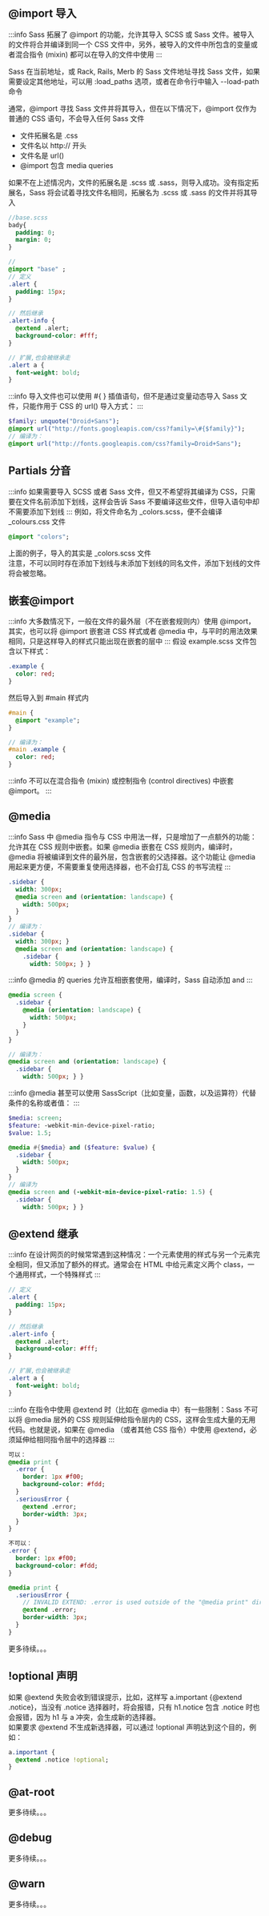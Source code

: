 
<a name="w7WOM"></a>
## @import 导入

:::info
Sass 拓展了 @import 的功能，允许其导入 SCSS 或 Sass 文件。被导入的文件将合并编译到同一个 CSS 文件中，另外，被导入的文件中所包含的变量或者混合指令 (mixin) 都可以在导入的文件中使用
:::

Sass 在当前地址，或 Rack, Rails, Merb 的 Sass 文件地址寻找 Sass 文件，如果需要设定其他地址，可以用 :load_paths 选项，或者在命令行中输入 --load-path 命令

通常，@import 寻找 Sass 文件并将其导入，但在以下情况下，@import 仅作为普通的 CSS 语句，不会导入任何 Sass 文件

- 文件拓展名是 .css
- 文件名以 http:// 开头
- 文件名是 url()
- @import 包含 media queries

如果不在上述情况内，文件的拓展名是 .scss 或 .sass，则导入成功。没有指定拓展名，Sass 将会试着寻找文件名相同，拓展名为 .scss 或 .sass 的文件并将其导入
```sass
//base.scss
bady{
  padding: 0;
  margin: 0;
}

//
@import "base" ;
// 定义
.alert {
  padding: 15px;
}

// 然后继承
.alert-info {
  @extend .alert;
  background-color: #fff;
}

// 扩展,也会被继承走
.alert a {
  font-weight: bold;
}
```

:::info
导入文件也可以使用 #{ } 插值语句，但不是通过变量动态导入 Sass 文件，只能作用于 CSS 的 url() 导入方式：
:::
```sass
$family: unquote("Droid+Sans");
@import url("http://fonts.googleapis.com/css?family=\#{$family}");
// 编译为：
@import url("http://fonts.googleapis.com/css?family=Droid+Sans");
```

<a name="gkXQM"></a>
## Partials 分音

:::info
如果需要导入 SCSS 或者 Sass 文件，但又不希望将其编译为 CSS，只需要在文件名前添加下划线，这样会告诉 Sass 不要编译这些文件，但导入语句中却不需要添加下划线
:::
例如，将文件命名为 _colors.scss，便不会编译 _colours.css 文件
```sass
@import "colors";
```
上面的例子，导入的其实是 _colors.scss 文件<br />注意，不可以同时存在添加下划线与未添加下划线的同名文件，添加下划线的文件将会被忽略。

<a name="pM02g"></a>
## 嵌套@import

:::info
大多数情况下，一般在文件的最外层（不在嵌套规则内）使用 @import，其实，也可以将 @import 嵌套进 CSS 样式或者 @media 中，与平时的用法效果相同，只是这样导入的样式只能出现在嵌套的层中
:::
假设 example.scss 文件包含以下样式：
```sass
.example {
  color: red;
}
```

然后导入到 #main 样式内
```sass
#main {
  @import "example";
}

// 编译为：
#main .example {
  color: red;
}
```

:::info
不可以在混合指令 (mixin) 或控制指令 (control directives) 中嵌套 @import。
:::

<a name="OnjPi"></a>
## @media

:::info
Sass 中 @media 指令与 CSS 中用法一样，只是增加了一点额外的功能：允许其在 CSS 规则中嵌套。如果 @media 嵌套在 CSS 规则内，编译时，@media 将被编译到文件的最外层，包含嵌套的父选择器。这个功能让 @media 用起来更方便，不需要重复使用选择器，也不会打乱 CSS 的书写流程
:::
```sass
.sidebar {
  width: 300px;
  @media screen and (orientation: landscape) {
    width: 500px;
  }
}
// 编译为：
.sidebar {
  width: 300px; }
  @media screen and (orientation: landscape) {
    .sidebar {
      width: 500px; } }

```

:::info
@media 的 queries 允许互相嵌套使用，编译时，Sass 自动添加 and
:::
```sass
@media screen {
  .sidebar {
    @media (orientation: landscape) {
      width: 500px;
    }
  }
}

// 编译为：
@media screen and (orientation: landscape) {
  .sidebar {
    width: 500px; } }
```

:::info
@media 甚至可以使用 SassScript（比如变量，函数，以及运算符）代替条件的名称或者值：
:::
```sass
$media: screen;
$feature: -webkit-min-device-pixel-ratio;
$value: 1.5;

@media #{$media} and ($feature: $value) {
  .sidebar {
    width: 500px;
  }
}
// 编译为
@media screen and (-webkit-min-device-pixel-ratio: 1.5) {
  .sidebar {
    width: 500px; } }
```

<a name="XLgff"></a>
## @extend 继承

:::info
在设计网页的时候常常遇到这种情况：一个元素使用的样式与另一个元素完全相同，但又添加了额外的样式。通常会在 HTML 中给元素定义两个 class，一个通用样式，一个特殊样式
:::
```sass
// 定义
.alert {
  padding: 15px;
}

// 然后继承
.alert-info {
  @extend .alert;
  background-color: #fff;
}

// 扩展,也会被继承走
.alert a {
  font-weight: bold;
}
```

:::info
在指令中使用 @extend 时（比如在 @media 中）有一些限制：Sass 不可以将 @media 层外的 CSS 规则延伸给指令层内的 CSS，这样会生成大量的无用代码。也就是说，如果在 @media （或者其他 CSS 指令）中使用 @extend，必须延伸给相同指令层中的选择器
:::
```sass
可以：
@media print {
  .error {
    border: 1px #f00;
    background-color: #fdd;
  }
  .seriousError {
    @extend .error;
    border-width: 3px;
  }
}

不可以：
.error {
  border: 1px #f00;
  background-color: #fdd;
}

@media print {
  .seriousError {
    // INVALID EXTEND: .error is used outside of the "@media print" directive
    @extend .error;
    border-width: 3px;
  }
}
```

更多待续。。。

<a name="fGzOT"></a>
## !optional 声明

如果 @extend 失败会收到错误提示，比如，这样写 a.important {@extend .notice}，当没有 .notice 选择器时，将会报错，只有 h1.notice 包含 .notice 时也会报错，因为 h1 与 a 冲突，会生成新的选择器。<br />如果要求 @extend 不生成新选择器，可以通过 !optional 声明达到这个目的，例如：
```sass
a.important {
  @extend .notice !optional;
}
```

<a name="Rhpgu"></a>
## @at-root

更多待续。。。

<a name="GluPQ"></a>
## @debug

更多待续。。。

<a name="VGr41"></a>
## @warn

更多待续。。。

